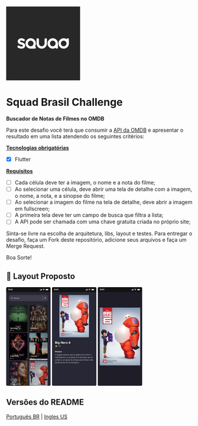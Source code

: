 ![image](assets/readme/squad_brazil__logo.png)
# Squad Brasil Challenge
**Buscador de Notas de Filmes no OMDB**

Para este desafio você terá que consumir a [API da OMDB](http://www.omdbapi.com/) e apresentar o resultado em uma lista atendendo os seguintes critérios:

<u>**Tecnologias obrigatórias**</u>
- [x] Flutter

<u>**Requisitos**</u>
- [ ] Cada célula deve ter a imagem, o nome e a nota  do filme;
- [ ] Ao selecionar uma célula, deve abrir uma tela de detalhe com a imagem, o nome, a nota, e a sinopse do filme;
- [ ] Ao selecionar a imagem do filme na tela de detalhe, deve abrir a imagem em fullscreen;
- [ ] A primeira tela deve ter um campo de busca que filtra a lista;
- [ ] A API pode ser chamada com uma chave gratuita criada no próprio site;

Sinta-se livre na escolha de arquitetura, libs, layout e testes.
Para entregar o desafio, faça um Fork deste repositório, adicione seus arquivos e faça um Merge Request.

Boa Sorte!

## 🎨 Layout Proposto
<p align="left">
 <img src="assets/readme/home.png" width="120px">
 <img src="assets/readme/detail.png" width="120px">
 <img src="assets/readme/photo_movie.png" width="120px">
</p>

## Versões do README
[Português BR](./README.md) | [Ingles US](./README-en.md)